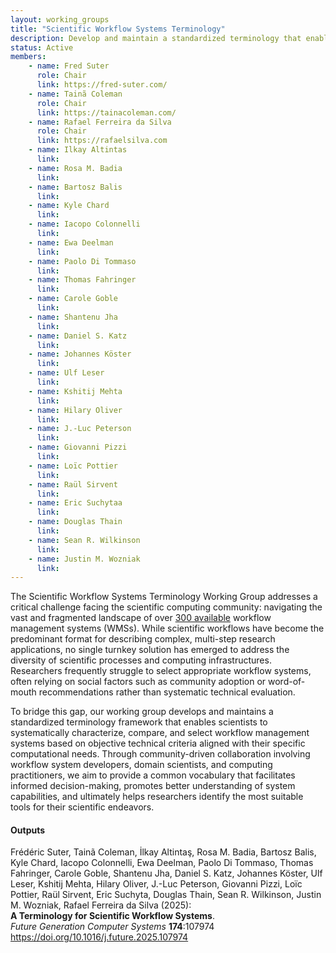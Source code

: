 ```yaml
---
layout: working_groups
title: "Scientific Workflow Systems Terminology"
description: Develop and maintain a standardized terminology that enables researchers to systematically characterize, compare, and select workflow management systems based on their specific computational needs and infrastructure requirements.
status: Active
members:
    - name: Fred Suter
      role: Chair
      link: https://fred-suter.com/
    - name: Tainã Coleman
      role: Chair
      link: https://tainacoleman.com/
    - name: Rafael Ferreira da Silva
      role: Chair
      link: https://rafaelsilva.com
    - name: Ilkay Altintas
      link: 
    - name: Rosa M. Badia
      link: 
    - name: Bartosz Balis
      link: 
    - name: Kyle Chard
      link: 
    - name: Iacopo Colonnelli
      link: 
    - name: Ewa Deelman
      link: 
    - name: Paolo Di Tommaso
      link: 
    - name: Thomas Fahringer
      link: 
    - name: Carole Goble
      link: 
    - name: Shantenu Jha
      link: 
    - name: Daniel S. Katz
      link: 
    - name: Johannes Köster
      link: 
    - name: Ulf Leser
      link: 
    - name: Kshitij Mehta
      link: 
    - name: Hilary Oliver
      link: 
    - name: J.-Luc Peterson
      link: 
    - name: Giovanni Pizzi
      link: 
    - name: Loïc Pottier
      link: 
    - name: Raül Sirvent
      link: 
    - name: Eric Suchytaa
      link: 
    - name: Douglas Thain
      link: 
    - name: Sean R. Wilkinson
      link: 
    - name: Justin M. Wozniak
      link: 
---
```


The Scientific Workflow Systems Terminology Working Group addresses a critical challenge facing the scientific computing community: navigating the vast and fragmented landscape of over [300 available](https://s.apache.org/existing-workflow-systems) workflow management systems (WMSs). While scientific workflows have become the predominant format for describing complex, multi-step research applications, no single turnkey solution has emerged to address the diversity of scientific processes and computing infrastructures. Researchers frequently struggle to select appropriate workflow systems, often relying on social factors such as community adoption or word-of-mouth recommendations rather than systematic technical evaluation. 

To bridge this gap, our working group develops and maintains a standardized terminology framework that enables scientists to systematically characterize, compare, and select workflow management systems based on objective technical criteria aligned with their specific computational needs. Through community-driven collaboration involving workflow system developers, domain scientists, and computing practitioners, we aim to provide a common vocabulary that facilitates informed decision-making, promotes better understanding of system capabilities, and ultimately helps researchers identify the most suitable tools for their scientific endeavors.

#### Outputs

Frédéric Suter, Tainã Coleman, İlkay Altintaş, Rosa M. Badia, Bartosz Balis, Kyle Chard, Iacopo Colonnelli, Ewa Deelman, Paolo Di Tommaso, Thomas Fahringer, Carole Goble, Shantenu Jha, Daniel S. Katz, Johannes Köster, Ulf Leser, Kshitij Mehta, Hilary Oliver, J.-Luc Peterson, Giovanni Pizzi, Loïc Pottier, Raül Sirvent, Eric Suchyta, Douglas Thain, Sean R. Wilkinson, Justin M. Wozniak, Rafael Ferreira da Silva (2025):  
**A Terminology for Scientific Workflow Systems**.  
_Future Generation Computer Systems_ **174**:107974 
<https://doi.org/10.1016/j.future.2025.107974>

